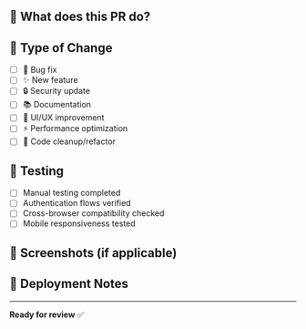 ## 🎯 What does this PR do?

<!-- Brief description of the changes -->

## 🔄 Type of Change

- [ ] 🐛 Bug fix
- [ ] ✨ New feature  
- [ ] 🔒 Security update
- [ ] 📚 Documentation
- [ ] 🎨 UI/UX improvement
- [ ] ⚡ Performance optimization
- [ ] 🧹 Code cleanup/refactor

## 🧪 Testing

- [ ] Manual testing completed
- [ ] Authentication flows verified
- [ ] Cross-browser compatibility checked
- [ ] Mobile responsiveness tested

## 📸 Screenshots (if applicable)

<!-- Add screenshots for UI changes -->

## 🚀 Deployment Notes

<!-- Any special deployment considerations -->

---

**Ready for review** ✅